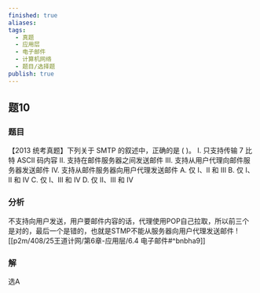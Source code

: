 ```yaml
---
finished: true
aliases: 
tags:
  - 真题
  - 应用层
  - 电子邮件
  - 计算机网络
  - 题目/选择题
publish: true
---
```

## 题10
### 题目
【2013 统考真题】下列关于 SMTP 的叙述中，正确的是 ( )。
I. 只支持传输 7 比特 ASCII 码内容
II. 支持在邮件服务器之间发送邮件
III. 支持从用户代理向邮件服务器发送邮件
IV. 支持从邮件服务器向用户代理发送邮件
A. 仅 I、II 和 III B. 仅 I、II 和 IV
C. 仅 I、III 和 IV D. 仅 II、III 和 IV
### 分析
不支持向用户发送，用户要邮件内容的话，代理使用POP自己拉取，所以前三个是对的，最后一个是错的，也就是STMP不能从服务器向用户代理发送邮件
![[p2m/408/25王道计网/第6章-应用层/6.4 电子邮件#^bnbha9]]
### 解
选A 
